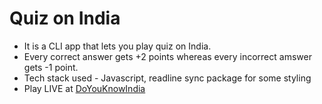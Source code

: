 # Quiz on India

* It is a CLI app that lets you play quiz on India. 
* Every correct answer gets +2 points whereas every incorrect amswer gets -1 point.
* Tech stack used - Javascript, readline sync package for some styling
* Play LIVE at [DoYouKnowIndia](https://replit.com/@meghanask/DoYouKnowIndia?embed=1&output=1#index.js)